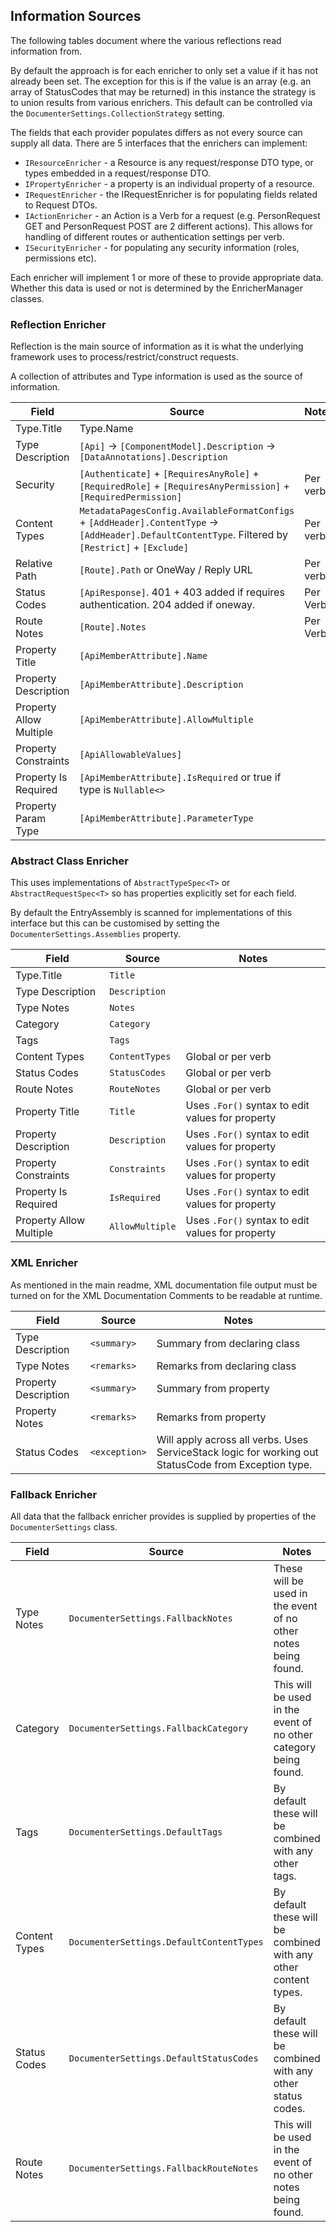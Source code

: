 ## Information Sources
The following tables document where the various reflections read information from.

By default the approach is for each enricher to only set a value if it has not already been set. The exception for this is if the value is an array (e.g. an array of StatusCodes that may be returned) in this instance the strategy is to union results from various enrichers. This default can be controlled via the `DocumenterSettings.CollectionStrategy` setting.

The fields that each provider populates differs as not every source can supply all data. There are 5 interfaces that the enrichers can implement:

* `IResourceEnricher` - a Resource is any request/response DTO type, or types embedded in a request/response DTO.
* `IPropertyEnricher` - a property is an individual property of a resource.
* `IRequestEnricher` - the IRequestEnricher is for populating fields related to Request DTOs.
* `IActionEnricher` - an Action is a Verb for a request (e.g. PersonRequest GET and PersonRequest POST are 2 different actions). This allows for handling of different routes or authentication settings per verb.
* `ISecurityEnricher` - for populating any security information (roles, permissions etc).

Each enricher will implement 1 or more of these to provide appropriate data. Whether this data is used or not is determined by the EnricherManager classes.

### Reflection Enricher
Reflection is the main source of information as it is what the underlying framework uses to process/restrict/construct requests.

A collection of attributes and Type information is used as the source of information.

| Field | Source | Notes |
| --- | --- | --- |
| Type.Title | Type.Name | |
| Type Description | `[Api]` -> `[ComponentModel].Description` -> `[DataAnnotations].Description` | |
| Security | `[Authenticate]` + `[RequiresAnyRole]` + `[RequiredRole]` + `[RequiresAnyPermission]` + `[RequiredPermission]` | Per verb |
| Content Types | `MetadataPagesConfig.AvailableFormatConfigs` + `[AddHeader].ContentType` -> `[AddHeader].DefaultContentType`. Filtered by `[Restrict]` + `[Exclude]` | Per verb |
| Relative Path | `[Route].Path` or OneWay / Reply URL | Per verb |
| Status Codes | `[ApiResponse]`. 401 + 403 added if requires authentication. 204 added if oneway. | Per Verb |
| Route Notes | `[Route].Notes` | Per Verb |
| Property Title | `[ApiMemberAttribute].Name` | |
| Property Description | `[ApiMemberAttribute].Description` | |
| Property Allow Multiple | `[ApiMemberAttribute].AllowMultiple` | |
| Property Constraints | `[ApiAllowableValues]` | |
| Property Is Required | `[ApiMemberAttribute].IsRequired` or true if type is `Nullable<>` | |
| Property Param Type | `[ApiMemberAttribute].ParameterType` | |

### Abstract Class Enricher
This uses implementations of `AbstractTypeSpec<T>` or `AbstractRequestSpec<T>` so has properties explicitly set for each field.

By default the EntryAssembly is scanned for implementations of this interface but this can be customised by setting the `DocumenterSettings.Assemblies` property.

| Field | Source | Notes |
| --- | --- | --- |
| Type.Title | `Title` | |
| Type Description | `Description` | |
| Type Notes | `Notes` | |
| Category | `Category` | |
| Tags | `Tags` | |
| Content Types | `ContentTypes` | Global or per verb |
| Status Codes | `StatusCodes` | Global or per verb |
| Route Notes | `RouteNotes` | Global or per verb |
| Property Title | `Title` | Uses `.For()` syntax to edit values for property|
| Property Description | `Description` | Uses `.For()` syntax to edit values for property |
| Property Constraints | `Constraints` | Uses `.For()` syntax to edit values for property |
| Property Is Required | `IsRequired` | Uses `.For()` syntax to edit values for property |
| Property Allow Multiple | `AllowMultiple` | Uses `.For()` syntax to edit values for property |

### XML Enricher
As mentioned in the main readme, XML documentation file output must be turned on for the XML Documentation Comments to be readable at runtime.

| Field | Source | Notes |
| --- | --- | --- |
| Type Description | `<summary>` | Summary from declaring class |
| Type Notes | `<remarks>` | Remarks from declaring class |
| Property Description | `<summary>` | Summary from property |
| Property Notes | `<remarks>` | Remarks from property |
| Status Codes | `<exception>` | Will apply across all verbs. Uses ServiceStack logic for working out StatusCode from Exception type. |

### Fallback Enricher
All data that the fallback enricher provides is supplied by properties of the `DocumenterSettings` class.

| Field | Source | Notes |
| --- | --- | --- |
| Type Notes | `DocumenterSettings.FallbackNotes` | These will be used in the event of no other notes being found. |
| Category | `DocumenterSettings.FallbackCategory` | This will be used in the event of no other category being found. |
| Tags | `DocumenterSettings.DefaultTags` | By default these will be combined with any other tags.|
| Content Types | `DocumenterSettings.DefaultContentTypes` | By default these will be combined with any other content types. |
| Status Codes | `DocumenterSettings.DefaultStatusCodes` | By default these will be combined with any other status codes. |
| Route Notes | `DocumenterSettings.FallbackRouteNotes` | This will be used in the event of no other notes being found. |
